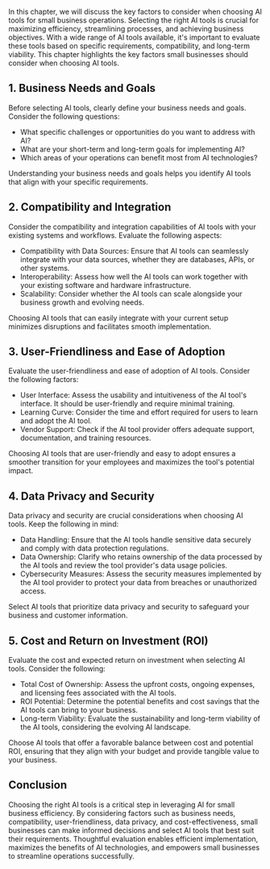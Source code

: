
In this chapter, we will discuss the key factors to consider when choosing AI tools for small business operations. Selecting the right AI tools is crucial for maximizing efficiency, streamlining processes, and achieving business objectives. With a wide range of AI tools available, it's important to evaluate these tools based on specific requirements, compatibility, and long-term viability. This chapter highlights the key factors small businesses should consider when choosing AI tools.

**1. Business Needs and Goals**
-------------------------------

Before selecting AI tools, clearly define your business needs and goals. Consider the following questions:

* What specific challenges or opportunities do you want to address with AI?
* What are your short-term and long-term goals for implementing AI?
* Which areas of your operations can benefit most from AI technologies?

Understanding your business needs and goals helps you identify AI tools that align with your specific requirements.

**2. Compatibility and Integration**
------------------------------------

Consider the compatibility and integration capabilities of AI tools with your existing systems and workflows. Evaluate the following aspects:

* Compatibility with Data Sources: Ensure that AI tools can seamlessly integrate with your data sources, whether they are databases, APIs, or other systems.
* Interoperability: Assess how well the AI tools can work together with your existing software and hardware infrastructure.
* Scalability: Consider whether the AI tools can scale alongside your business growth and evolving needs.

Choosing AI tools that can easily integrate with your current setup minimizes disruptions and facilitates smooth implementation.

**3. User-Friendliness and Ease of Adoption**
---------------------------------------------

Evaluate the user-friendliness and ease of adoption of AI tools. Consider the following factors:

* User Interface: Assess the usability and intuitiveness of the AI tool's interface. It should be user-friendly and require minimal training.
* Learning Curve: Consider the time and effort required for users to learn and adopt the AI tool.
* Vendor Support: Check if the AI tool provider offers adequate support, documentation, and training resources.

Choosing AI tools that are user-friendly and easy to adopt ensures a smoother transition for your employees and maximizes the tool's potential impact.

**4. Data Privacy and Security**
--------------------------------

Data privacy and security are crucial considerations when choosing AI tools. Keep the following in mind:

* Data Handling: Ensure that the AI tools handle sensitive data securely and comply with data protection regulations.
* Data Ownership: Clarify who retains ownership of the data processed by the AI tools and review the tool provider's data usage policies.
* Cybersecurity Measures: Assess the security measures implemented by the AI tool provider to protect your data from breaches or unauthorized access.

Select AI tools that prioritize data privacy and security to safeguard your business and customer information.

**5. Cost and Return on Investment (ROI)**
------------------------------------------

Evaluate the cost and expected return on investment when selecting AI tools. Consider the following:

* Total Cost of Ownership: Assess the upfront costs, ongoing expenses, and licensing fees associated with the AI tools.
* ROI Potential: Determine the potential benefits and cost savings that the AI tools can bring to your business.
* Long-term Viability: Evaluate the sustainability and long-term viability of the AI tools, considering the evolving AI landscape.

Choose AI tools that offer a favorable balance between cost and potential ROI, ensuring that they align with your budget and provide tangible value to your business.

**Conclusion**
--------------

Choosing the right AI tools is a critical step in leveraging AI for small business efficiency. By considering factors such as business needs, compatibility, user-friendliness, data privacy, and cost-effectiveness, small businesses can make informed decisions and select AI tools that best suit their requirements. Thoughtful evaluation enables efficient implementation, maximizes the benefits of AI technologies, and empowers small businesses to streamline operations successfully.
